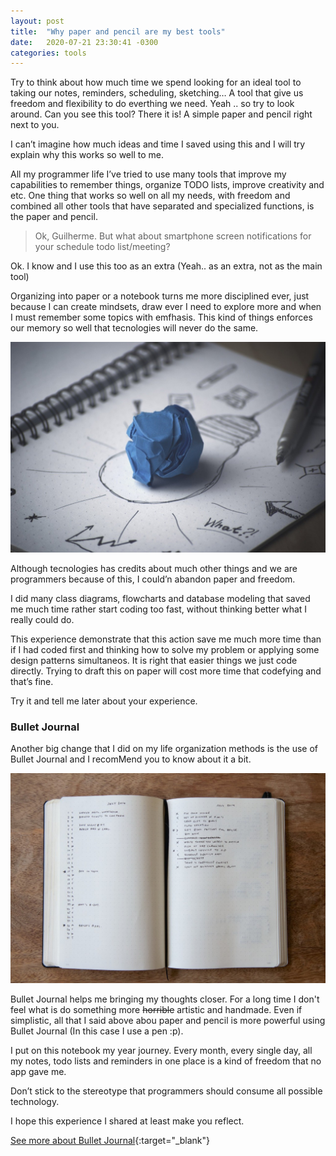 ```yaml
---
layout: post
title:  "Why paper and pencil are my best tools"
date:   2020-07-21 23:30:41 -0300
categories: tools
---
```

Try to think about how much time we spend looking for an ideal tool to taking our notes, reminders, scheduling, sketching… A tool that give us freedom and flexibility to do everthing we need. Yeah .. so try to look around. Can you see this tool? There it is! A simple paper and pencil right next to you.

I can’t imagine how much ideas and time I saved using this and I will try explain why this works so well to me.

All my programmer life I’ve tried to use many tools that improve my capabilities to remember things, organize TODO lists, improve creativity and etc. One thing that works so well on all my needs, with freedom and combined all other tools that have separated and specialized functions, is the paper and pencil.

> Ok, Guilherme. But what about smartphone screen notifications for your schedule todo list/meeting?

Ok. I know and I use this too as an extra (Yeah.. as an extra, not as the main tool)

Organizing into paper or a notebook turns me more disciplined ever, just because I can create mindsets, draw ever I need to explore more and when I must remember some topics with emfhasis. This kind of things enforces our memory so well that tecnologies will never do the same.

![image](/assets/images/creativity-paper-1280.jpg)

Although tecnologies has credits about much other things and we are programmers because of this, I could’n abandon paper and freedom.

I did many class diagrams, flowcharts and database modeling that saved me much time rather start coding too fast, without thinking better what I really could do.

This experience demonstrate that this action save me much more time than if I had coded first and thinking how to solve my problem or applying some design patterns simultaneos. It is right that easier things we just code directly. Trying to draft this on paper will cost more time that codefying and that’s fine.

Try it and tell me later about your experience.

### Bullet Journal

Another big change that I did on my life organization methods is the use of Bullet Journal and I recomMend you to know about it a bit.

![image](/assets/images/bulletjournal.png)

Bullet Journal helps me bringing my thoughts closer. For a long time I don't feel what is do something more ~~horrible~~ artistic and handmade. Even if simplistic, all that I said above abou paper and pencil is more powerful using Bullet Journal (In this case I use a pen :p).

I put on this notebook my year journey. Every month, every single day, all my notes, todo lists and reminders in one place is a kind of freedom that no app gave me.


Don’t stick to the stereotype that programmers should consume all possible technology.

I hope this experience I shared at least make you reflect.

[See more about Bullet Journal][bullet-journal]{:target="_blank"}

[bullet-journal]: https://bulletjournal.com/pages/learn
